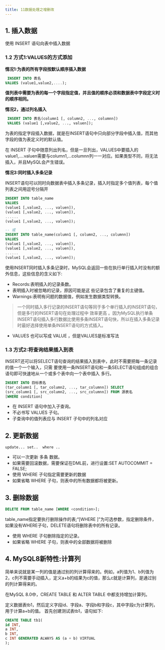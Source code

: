 ```yaml
---
title: 11数据处理之增删改
--- 
```


## 1. 插入数据

使用 INSERT 语句向表中插入数据

### 1.2 方式1:VALUES的方式添加

**情况1:为表的所有字段按默认顺序插入数据**

```sql
 INSERT INTO 表名
VALUES (value1,value2,....);
```

**值列表中需要为表的每一个字段指定值，并且值的顺序必须和数据表中字段定义时的顺序相同。**

**情况2，通过列名插入**

```sql
 INSERT INTO 表名(column1 [, column2, ..., columnn]) 
 VALUES (value1 [,value2, ..., valuen]);
```

为表的指定字段插入数据，就是在INSERT语句中只向部分字段中插入值，而其他字段的值为表定义时的默认值。

在 INSERT 子句中随意列出列名，但是一旦列出，VALUES中要插入的value1,....valuen需要与column1,...columnn列一一对应。如果类型不同，将无法插入，并且MySQL会产生错误。

**情况3:同时插入多条记录**

INSERT语句可以同时向数据表中插入多条记录，插入时指定多个值列表，每个值列表之间用逗号分隔开

```sql
INSERT INTO table_name
VALUES
(value1 [,value2, ..., valuen]),
(value1 [,value2, ..., valuen]),
......
(value1 [,value2, ..., valuen]);

-- 或
INSERT INTO table_name(column1 [, column2, ..., columnn])
VALUES
(value1 [,value2, ..., valuen]),
(value1 [,value2, ..., valuen]),
......
(value1 [,value2, ..., valuen]);
```

使用INSERT同时插入多条记录时，MySQL会返回一些在执行单行插入时没有的额外信息，这些信息的含义如下:

- Records:表明插入的记录条数。
- 表明插入时被忽略的记录，原因可能是这 些记录包含了重复的主键值。
- Warnings:表明有问题的数据值，例如发生数据类型转换。

> 一个同时插入多行记录的INSERT语句等同于多个单行插入的INSERT语句，但是多行的INSERT语句在处理过程中 效率更高 。因为MySQL执行单条INSERT语句插入多行数据比使用多条INSERT语句快，所以在插入多条记录时最好选择使用单条INSERT语句的方式插入。

- VALUES 也可以写成 VALUE ，但是VALUES是标准写法

### 1.3 方式2:将查询结果插入到表

INSERT还可以将SELECT语句查询的结果插入到表中，此时不需要把每一条记录的值一个一个输入，只需 要使用一条INSERT语句和一条SELECT语句组成的组合语句即可快速地从一个或多个表中向一个表中插入 多行。

```sql
INSERT INTO 目标表名
(tar_column1 [, tar_column2, ..., tar_columnn]) SELECT
(src_column1 [, src_column2, ..., src_columnn]) FROM 源表名
[WHERE condition]
```

- 在 INSERT 语句中加入子查询。
- 不必书写 VALUES 子句。
- 子查询中的值列表应与 INSERT 子句中的列名对应

## 2. 更新数据

```
update... set..  where ..
```

- 可以一次更新 多条 数据。
- 如果需要回滚数据，需要保证在DML前，进行设置:SET AUTOCOMMIT = FALSE;
- 使用 WHERE 子句指定需要更新的数据
- 如果省略 WHERE 子句，则表中的所有数据都将被更新。

## 3. 删除数据

```sql
DELETE FROM table_name [WHERE <condition>];
```

table_name指定要执行删除操作的表;“[WHERE ]”为可选参数，指定删除条件，如果没有WHERE子句，DELETE语句将删除表中的所有记录。

- 使用 WHERE 子句删除指定的记录。
- 如果省略 WHERE 子句，则表中的全部数据将被删除



## 4. MySQL8新特性:计算列

简单来说就是某一列的值是通过别的列计算得来的。例如，a列值为1、b列值为2，c列不需要手动插入，定义a+b的结果为c的值，那么c就是计算列，是通过别的列计算得来的。

在MySQL 8.0中，CREATE TABLE 和 ALTER TABLE 中都支持增加计算列。

定义数据表tb1，然后定义字段id、字段a、字段b和字段c，其中字段c为计算列，用于计算a+b的值。 首先创建测试表tb1，语句如下:

```sql
CREATE TABLE tb1(
id INT,
a INT,
b INT,
c INT GENERATED ALWAYS AS (a + b) VIRTUAL
);
```

